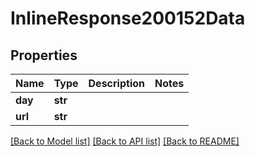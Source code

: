 # InlineResponse200152Data

## Properties
Name | Type | Description | Notes
------------ | ------------- | ------------- | -------------
**day** | **str** |  | 
**url** | **str** |  | 

[[Back to Model list]](../README.md#documentation-for-models) [[Back to API list]](../README.md#documentation-for-api-endpoints) [[Back to README]](../README.md)

